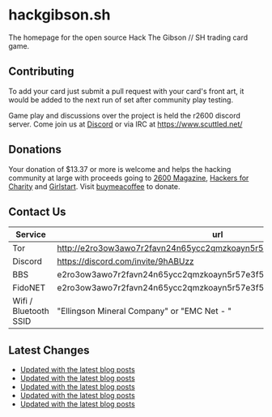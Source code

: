 # hackgibson.sh
The homepage for the open source Hack The Gibson // SH trading card game.


## Contributing

To add your card just submit a pull request with your card's front art, it would be added to the next run of set after community play testing.

Game play and discussions over the project is held the r2600 discord server. Come join us at [Discord](https://discord.com/invite/9hABUzz) or via IRC at https://www.scuttled.net/


## Donations

Your donation of $13.37 or more is welcome and helps the hacking community at large with proceeds going to [2600 Magazine](https://2600.com/), [Hackers for Charity](https://hackersforcharity.org) and [Girlstart](https://girlstart.org).  Visit [buymeacoffee](https://www.buymeacoffee.com/hackgibson.sh) to donate.


## Contact Us

Service | url
-|-
Tor | http://e2ro3ow3awo7r2favn24n65ycc2qmzkoayn5r57e3f56nvjwdcgg32ad.onion
Discord | https://discord.com/invite/9hABUzz
BBS | e2ro3ow3awo7r2favn24n65ycc2qmzkoayn5r57e3f56nvjwdcgg32ad.onion:23
FidoNET | e2ro3ow3awo7r2favn24n65ycc2qmzkoayn5r57e3f56nvjwdcgg32ad.onion:24554
Wifi / Bluetooth SSID | "Ellingson Mineral Company" or "EMC Net - <fidonet address>"

## Latest Changes
<!-- BLOG-POST-LIST:START -->
- [Updated with the latest blog posts](https://github.com/DFW2600/hackgibson.sh/commit/d283018fe104480c5cfa0913d38f2da11eb6d949)
- [Updated with the latest blog posts](https://github.com/DFW2600/hackgibson.sh/commit/52f39da2ca7bcf1a8f1a5e398aed717cf4b26472)
- [Updated with the latest blog posts](https://github.com/DFW2600/hackgibson.sh/commit/832849246a452017560fd30809e81d9818a11ffa)
- [Updated with the latest blog posts](https://github.com/DFW2600/hackgibson.sh/commit/9e46e15b49a98dcb9d6fb10e4d58d4aef6756b62)
- [Updated with the latest blog posts](https://github.com/DFW2600/hackgibson.sh/commit/0e88236ae29ab4cc06de518375c834a5e29961fd)
<!-- BLOG-POST-LIST:END -->
